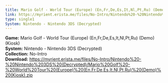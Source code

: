```yaml
---
title: Mario Golf - World Tour (Europe) (En,Fr,De,Es,It,Nl,Pt,Ru) (Demo) (Kiosk)
link: https://myrient.erista.me/files/No-Intro/Nintendo%20-%20Nintendo%203DS%20(Decrypted)/Mario%20Golf%20-%20World%20Tour%20(Europe)%20(En,Fr,De,Es,It,Nl,Pt,Ru)%20(Demo)%20(Kiosk).zip
type: single1
System: Nintendo - Nintendo 3DS (Decrypted)
---
```

<b>Game:</b> Mario Golf - World Tour (Europe) (En,Fr,De,Es,It,Nl,Pt,Ru) (Demo) (Kiosk)<br>
<b>System:</b> Nintendo - Nintendo 3DS (Decrypted)<br>
<b>Collection:</b> No-Intro<br>
<b>Download:</b> https://myrient.erista.me/files/No-Intro/Nintendo%20-%20Nintendo%203DS%20(Decrypted)/Mario%20Golf%20-%20World%20Tour%20(Europe)%20(En,Fr,De,Es,It,Nl,Pt,Ru)%20(Demo)%20(Kiosk).zip